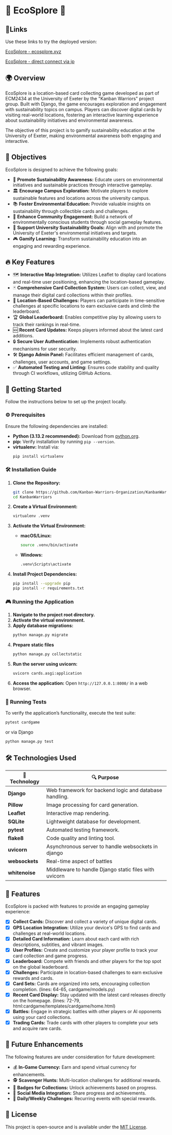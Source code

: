 # 🌱 EcoSplore 🌿

## 🔗Links

Use these links to try the deployed version:

[EcoSplore - ecosplore.xyz](http://ecosplore.xyz/)

[EcoSplore - direct connect via ip](http://45.141.151.64:8000/login)

## 🌍 Overview

EcoSplore is a location-based card collecting game developed as part of ECM2434 at the University of Exeter by the "Kanban Warriors" project group. Built with Django, the game encourages exploration and engagement with sustainability topics on campus. Players can discover digital cards by visiting real-world locations, fostering an interactive learning experience about sustainability initiatives and environmental awareness.

The objective of this project is to gamify sustainability education at the University of Exeter, making environmental awareness both engaging and interactive.

## 🎯 Objectives

EcoSplore is designed to achieve the following goals:

- 🌱 **Promote Sustainability Awareness:** Educate users on environmental initiatives and sustainable practices through interactive gameplay.
- 🏛️ **Encourage Campus Exploration:** Motivate players to explore sustainable features and locations across the university campus.
- 📚 **Foster Environmental Education:** Provide valuable insights on sustainability through collectible cards and challenges.
- 🤝 **Enhance Community Engagement:** Build a network of environmentally conscious students through social gameplay features.
- 🏫 **Support University Sustainability Goals:** Align with and promote the University of Exeter's environmental initiatives and targets.
- 🎮 **Gamify Learning:** Transform sustainability education into an engaging and rewarding experience.

## 🔥 Key Features

- 🗺️ **Interactive Map Integration:** Utilizes Leaflet to display card locations and real-time user positioning, enhancing the location-based gameplay.
- 🃏 **Comprehensive Card Collection System:** Users can collect, view, and manage their digital card collections within their profiles.
- 🎯 **Location-Based Challenges:** Players can participate in time-sensitive challenges at specific locations to earn exclusive cards and climb the leaderboard.
- 🏆 **Global Leaderboard:** Enables competitive play by allowing users to track their rankings in real-time.
- 🆕 **Recent Card Updates:** Keeps players informed about the latest card additions.
- 🔒 **Secure User Authentication:** Implements robust authentication mechanisms for user security.
- 🛠️ **Django Admin Panel:** Facilitates efficient management of cards, challenges, user accounts, and game settings.
- ✅ **Automated Testing and Linting:** Ensures code stability and quality through CI workflows, utilizing GitHub Actions.

## 🚀 Getting Started

Follow the instructions below to set up the project locally.

### ⚙️ Prerequisites

Ensure the following dependencies are installed:

- **Python (3.13.2 recommended):** Download from [python.org](https://www.python.org/downloads/).
- **pip:** Verify installation by running `pip --version`.
- **virtualenv:** Install via:
  ```bash
  pip install virtualenv
  ```

### 🛠️ Installation Guide

1. **Clone the Repository:**

   ```bash
   git clone https://github.com/Kanban-Warriors-Organization/KanbanWarriors.git
   cd KanbanWarriors
   ```

2. **Create a Virtual Environment:**

   ```bash
   virtualenv .venv
   ```

3. **Activate the Virtual Environment:**

   - **macOS/Linux:**
     ```bash
     source .venv/bin/activate
     ```
   - **Windows:**
     ```bash
     .venv\Scripts\activate
     ```

4. **Install Project Dependencies:**
   ```bash
   pip install --upgrade pip
   pip install -r requirements.txt
   ```

### 🎮 Running the Application

1. **Navigate to the project root directory.**
2. **Activate the virtual environment.**
3. **Apply database migrations:**
   ```bash
   python manage.py migrate
   ```
4. **Prepare static files**
   ```bash
   python manage.py collectstatic
   ```
5. **Run the server using uvicorn:**
   ```bash
   uvicorn cards.asgi:application
   ```
6. **Access the application:** Open `http://127.0.0.1:8000/` in a web browser.

### 🧪 Running Tests

To verify the application’s functionality, execute the test suite:

```bash
pytest cardgame
```

or via Django

```bash
python manage.py test
```

## 🛠️ Technologies Used

| 🚀 Technology  | 🔍 Purpose                                             |
| -------------- | ------------------------------------------------------ |
| **Django**     | Web framework for backend logic and database handling. |
| **Pillow**     | Image processing for card generation.                  |
| **Leaflet**    | Interactive map rendering.                             |
| **SQLite**     | Lightweight database for development.                  |
| **pytest**     | Automated testing framework.                           |
| **flake8**     | Code quality and linting tool.                         |
| **uvicorn**    | Asynchronous server to handle websockets in django     |
| **websockets** | Real-time aspect of battles                            |
| **whitenoise** | Middleware to handle Django static files with uvicorn  |

## 🎯 Features

EcoSplore is packed with features to provide an engaging gameplay experience:

- [x] **Collect Cards:** Discover and collect a variety of unique digital cards.
- [x] **GPS Location Integration:** Utilize your device's GPS to find cards and challenges at real-world locations.
- [x] **Detailed Card Information:** Learn about each card with rich descriptions, subtitles, and vibrant images.
- [x] **User Profiles:** Create and customize your player profile to track your card collection and game progress.
- [x] **Leaderboard:** Compete with friends and other players for the top spot on the global leaderboard.
- [x] **Challenges:** Participate in location-based challenges to earn exclusive rewards and cards.
- [x] **Card Sets:** Cards are organized into sets, encouraging collection completion. (lines: 64-65, cardgame/models.py)
- [x] **Recent Card Display:** Stay updated with the latest card releases directly on the homepage. (lines: 72-79, html:cardgame/templates/cardgame/home.html)
- [x] **Battles:** Engage in strategic battles with other players or AI opponents using your card collections.
- [x] **Trading Cards:** Trade cards with other players to complete your sets and acquire rare cards.

## 🔮 Future Enhancements

The following features are under consideration for future development:

- 💰 **In-Game Currency:** Earn and spend virtual currency for enhancements.
- 🕵️ **Scavenger Hunts:** Multi-location challenges for additional rewards.
- 🏅 **Badges for Collections:** Unlock achievements based on progress.
- 📣 **Social Media Integration:** Share progress and achievements.
- 📆 **Daily/Weekly Challenges:** Recurring events with special rewards.

## 📜 License

This project is open-source and is available under the [MIT License](LICENSE).
